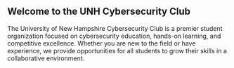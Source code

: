## Welcome to the UNH Cybersecurity Club

The University of New Hampshire Cybersecurity Club is a premier student organization focused on cybersecurity education, hands-on learning, and competitive excellence. Whether you are new to the field or have experience, we provide opportunities for all students to grow their skills in a collaborative environment.
<!--

**Here are some ideas to get you started:**

🙋‍♀️ A short introduction - what is your organization all about?
🌈 Contribution guidelines - how can the community get involved?
👩‍💻 Useful resources - where can the community find your docs? Is there anything else the community should know?
🍿 Fun facts - what does your team eat for breakfast?
🧙 Remember, you can do mighty things with the power of [Markdown](https://docs.github.com/github/writing-on-github/getting-started-with-writing-and-formatting-on-github/basic-writing-and-formatting-syntax)
-->
